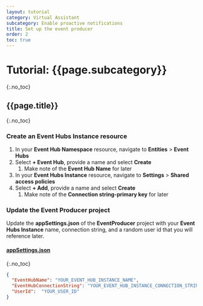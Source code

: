 ```yaml
---
layout: tutorial
category: Virtual Assistant
subcategory: Enable proactive notifications
title: Set up the event producer
order: 2
toc: true
---
```


# Tutorial: {{page.subcategory}}
{:.no_toc}
## {{page.title}}
{:.no_toc}

### Create an Event Hubs Instance resource
1. In your **Event Hub Namespace** resource, navigate to **Entities** > **Event Hubs**
1. Select **+ Event Hub**, provide a name and select **Create**
    1. Make note of the **Event Hub Name** for later
1. In your **Event Hubs Instance** resource, navigate to **Settings** > **Shared access policies**
1. Select **+ Add**, provide a name and select **Create**
    1. Make note of the **Connection string-primary key** for later

### Update the Event Producer project

Update the **appSettings.json** of the **EventProducer** project with your  **Event Hubs Instance** name, connection string, and a random user id that you will reference later.

#### [appSettings.json]({{site.repo}})
{:.no_toc}

```json
{
  "EventHubName": "YOUR_EVENT_HUB_INSTANCE_NAME",
  "EventHubConnectionString": "YOUR_EVENT_HUB_INSTANCE_CONNECTION_STRING",
  "UserId":  "YOUR_USER_ID"
}
```